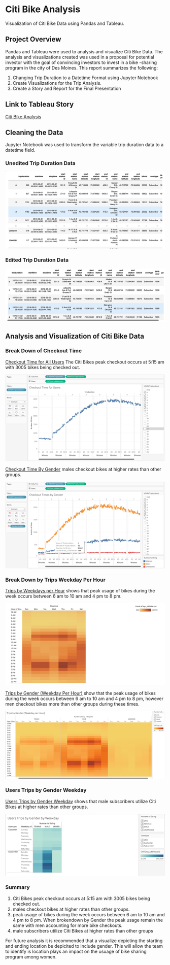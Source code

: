# Citi Bike Analysis

Visualization of Citi Bike Data using Pandas and Tableau.

## Project Overview 

Pandas and Tableau were used to analysis and visualize Citi Bike Data. The analysis and visualizations created was used in a proposal for potential investor with the goal of convincing investors to invest in a bike -sharing program in the city of Des Moines. This report summarizes the following:
1. Changing Trip Duration to a Datetime Format using Jupyter Notebook
2. Create Visualizations for the Trip Analysis. 
3. Create a Story and Report for the Final Presentation

## Link to Tableau Story 

[Citi Bike Analysis](https://public.tableau.com/app/profile/ajani.benoit/viz/CitiBikeAnalysis_16623918721800/CitiBikeAnalysis?publish=yes)

## Cleaning the Data

Jupyter Notebook was used to transform the variable trip duration data to a datetime field. 

### Unedited Trip Duration Data

![Fig_1.png]( https://github.com/AjaniBenoit/Bikesharing/blob/main/Fig_1.png)

### Edited Trip Duration Data

![Fig_2.png]( https://github.com/AjaniBenoit/Bikesharing/blob/main/Fig_2.png)

## Analysis and Visualization of Citi Bike Data 

### Break Down of Checkout Time 

[Checkout Time for All Users]( https://public.tableau.com/app/profile/ajani.benoit/viz/CheckoutTimeforUsers_16623284034120/CheckoutTimeforUsers?publish=yes) The Citi Bikes peak checkout occurs at 5:15 am with 3005 bikes being checked out. 

![Fig_3.png]( https://github.com/AjaniBenoit/Bikesharing/blob/main/Fig_3.png)

[Checkout Time By Gender]( https://public.tableau.com/app/profile/ajani.benoit/viz/CheckoutTimebyGender_16623405362590/CheckoutTimesbyGender?publish=yes) males checkout bikes at higher rates than other groups. 

![Fig_4.png]( https://github.com/AjaniBenoit/Bikesharing/blob/main/Fig_4.png)

### Break Down by Trips Weekday Per Hour
[Trips by Weekdays per Hour](https://public.tableau.com/app/profile/ajani.benoit/viz/TripsbyWeekdayforEachHour_16623414640220/TripsbyWeekdayforEachHour?publish=yes) shows that peak usage of bikes during the week occurs between 6 am to 10 am and 4 pm to 8 pm. 

![Fig_5.png]( https://github.com/AjaniBenoit/Bikesharing/blob/main/Fig_5.png)

[Trips by Gender (Weekday Per Hour)]( https://public.tableau.com/app/profile/ajani.benoit/viz/TripsbyGenderWeekdayPerHour_16623418762560/TripsbyGenderWeekdayperHour?publish=yes) show that the peak usage of bikes during the week occurs between 6 am to 10 am and 4 pm to 8 pm, however men checkout bikes more than other groups during these times. 

![Fig_6.png](https://github.com/AjaniBenoit/Bikesharing/blob/main/Fig_6.png)

### Users Trips by Gender Weekday

[Users Trips by Gender Weekday](https://public.tableau.com/app/profile/ajani.benoit/viz/TripsbyGenderbyWeekday_16623424517840/UsersTripsbyGenderbyWeekday?publish=yes) shows that male subscribers utilize Citi Bikes at higher rates than other groups. 

![Fig_7.png]( https://github.com/AjaniBenoit/Bikesharing/blob/main/Fig_7.png)

### Summary 

1. Citi Bikes peak checkout occurs at 5:15 am with 3005 bikes being checked out.
2. males checkout bikes at higher rates than other groups. 
3. peak usage of bikes during the week occurs between 6 am to 10 am and 4 pm to 8 pm. When brokendown by Gender the peak usage remain the same with men accounting for more bike checkouts. 
4. male subscribers utilize Citi Bikes at higher rates than other groups

For future analysis it is recommended that a visualize depicting the starting and ending location be depicited to include gender. This will allow the team to identify is location plays an impact on the usuage of bike sharing program among women.

